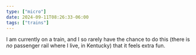 ```yaml
---
type: ["micro"]
date: 2024-09-11T08:26:33-06:00
tags: ["trains"]
---
```

I am currently on a train, and I so rarely have the chance to do this (there is *no* passenger rail where I live, in Kentucky) that it feels extra fun.
